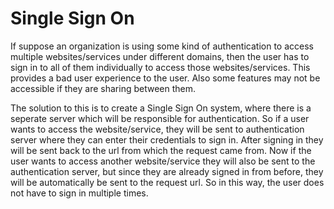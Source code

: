 # Single Sign On

If suppose an organization is using some kind of authentication to access multiple websites/services under different domains, then the user has to sign in to all of them individually to access those websites/services. This provides a bad user experience to the user. Also some features may not be accessible if they are sharing between them.

The solution to this is to create a Single Sign On system, where there is a seperate server which will be responsible for authentication. So if a user wants to access the website/service, they will be sent to authentication server where they can enter their credentials to sign in. After signing in they will be sent back to the url from which the request came from. Now if the user wants to access another website/service they will also be sent to the authentication server, but since they are already signed in from before, they will be automatically be sent to the request url. So in this way, the user does not have to sign in multiple times.